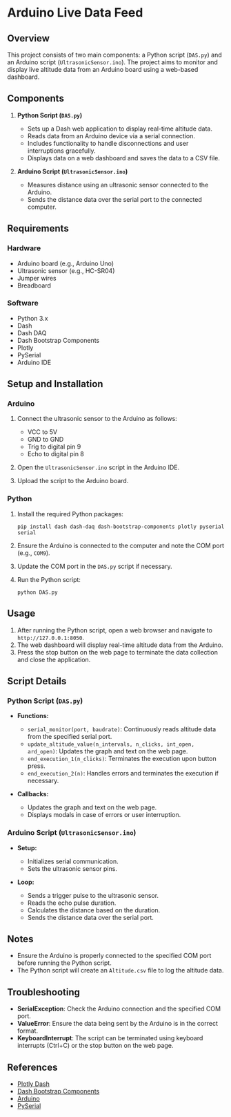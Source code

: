 # Arduino Live Data Feed 

## Overview

This project consists of two main components: a Python script (`DAS.py`) and an Arduino script (`UltrasonicSensor.ino`). The project aims to monitor and display live altitude data from an Arduino board using a web-based dashboard.

## Components

1. **Python Script (`DAS.py`)**
   - Sets up a Dash web application to display real-time altitude data.
   - Reads data from an Arduino device via a serial connection.
   - Includes functionality to handle disconnections and user interruptions gracefully.
   - Displays data on a web dashboard and saves the data to a CSV file.

2. **Arduino Script (`UltrasonicSensor.ino`)**
   - Measures distance using an ultrasonic sensor connected to the Arduino.
   - Sends the distance data over the serial port to the connected computer.

## Requirements

### Hardware

- Arduino board (e.g., Arduino Uno)
- Ultrasonic sensor (e.g., HC-SR04)
- Jumper wires
- Breadboard

### Software

- Python 3.x
- Dash
- Dash DAQ
- Dash Bootstrap Components
- Plotly
- PySerial
- Arduino IDE

## Setup and Installation

### Arduino

1. Connect the ultrasonic sensor to the Arduino as follows:
   - VCC to 5V
   - GND to GND
   - Trig to digital pin 9
   - Echo to digital pin 8

2. Open the `UltrasonicSensor.ino` script in the Arduino IDE.
3. Upload the script to the Arduino board.

### Python

1. Install the required Python packages:
   ```
   pip install dash dash-daq dash-bootstrap-components plotly pyserial serial
   ```

2. Ensure the Arduino is connected to the computer and note the COM port (e.g., `COM9`).

3. Update the COM port in the `DAS.py` script if necessary.

4. Run the Python script:
   ```
   python DAS.py
   ```

## Usage

1. After running the Python script, open a web browser and navigate to `http://127.0.0.1:8050`.
2. The web dashboard will display real-time altitude data from the Arduino.
3. Press the stop button on the web page to terminate the data collection and close the application.

## Script Details

### Python Script (`DAS.py`)

- **Functions:**
  - `serial_monitor(port, baudrate)`: Continuously reads altitude data from the specified serial port.
  - `update_altitude_value(n_intervals, n_clicks, int_open, ard_open)`: Updates the graph and text on the web page.
  - `end_execution_1(n_clicks)`: Terminates the execution upon button press.
  - `end_execution_2(n)`: Handles errors and terminates the execution if necessary.

- **Callbacks:**
  - Updates the graph and text on the web page.
  - Displays modals in case of errors or user interruption.

### Arduino Script (`UltrasonicSensor.ino`)

- **Setup:**
  - Initializes serial communication.
  - Sets the ultrasonic sensor pins.

- **Loop:**
  - Sends a trigger pulse to the ultrasonic sensor.
  - Reads the echo pulse duration.
  - Calculates the distance based on the duration.
  - Sends the distance data over the serial port.

## Notes

- Ensure the Arduino is properly connected to the specified COM port before running the Python script.
- The Python script will create an `Altitude.csv` file to log the altitude data.

## Troubleshooting

- **SerialException**: Check the Arduino connection and the specified COM port.
- **ValueError**: Ensure the data being sent by the Arduino is in the correct format.
- **KeyboardInterrupt**: The script can be terminated using keyboard interrupts (Ctrl+C) or the stop button on the web page.

## References

- [Plotly Dash](https://dash.plotly.com/)
- [Dash Bootstrap Components](https://dash-bootstrap-components.opensource.faculty.ai/)
- [Arduino](https://www.arduino.cc/)
- [PySerial](https://pyserial.readthedocs.io/en/latest/pyserial.html)
